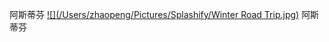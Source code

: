 阿斯蒂芬
[![](/Users/zhaopeng/Pictures/Splashify/Winter Road Trip.jpg)](http://zhaopengblog.u.qiniudn.com/2017/12/18/4673d58c3b4f7acaca3552f20cd27e8a.jpg)
阿斯蒂芬
